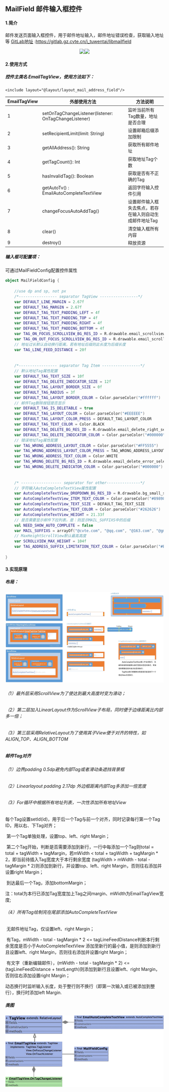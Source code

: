 ## MailField 邮件输入框控件

#### 1.简介

邮件发送页面输入框控件，用于邮件地址输入，邮件地址错误检查，获取输入地址等
[GitLab地址](https://gitlab.gz.cvte.cn/i_tuwentai/libmailfield) :https://gitlab.gz.cvte.cn/i_tuwentai/libmailfield
<center class="half">    
  <img src="./MailField1.gif" height="250"/><img src="./MailField2.gif" height="250"/>
</center>


#### 2.使用方式

##### 控件主类名 EmailTagView，使用方法如下：

`<include layout="@layout/layout_mail_address_field"/>`

| EmailTagView | 外部使用方法                                          | 方法说明                                                |
| ------------ | ----------------------------------------------------- | ------------------------------------------------------- |
| 1            | setOnTagChangeListener(listener: OnTagChangeListener) | 监听当前所有Tag数量，地址是否合理                       |
| 2            | setRecipientLimit(limit: String)                      | 设置邮箱后缀添加限制                                    |
| 3            | getAllAddress(): String                               | 获取所有邮件地址                                        |
| 4            | getTagCount(): Int                                    | 获取地址Tag个数                                         |
| 5            | hasInvalidTag(): Boolean                              | 获取是否有不正确的Tag                                   |
| 6            | getAutoTv() : EmailAutoCompleteTextView               | 返回字符输入控件引用                                    |
| 7            | changeFocusAutoAddTag()                               | 设置邮件输入框失去焦点，若存在输入则自动生成邮件地址Tag |
| 8            | clear()                                               | 清空输入框所有内容                                      |
| 9            | destroy()                                             | 释放资源                                                |

##### 输入框可配置项：
可通过MailFieldConfig配置控件属性

```kotlin
object MailFieldConfig {

    //use dp and sp, not px
    /*----------------- separator TagView -----------------*/
    var DEFAULT_LINE_MARGIN = 2.67f
    var DEFAULT_TAG_MARGIN = 2.67f
    var DEFAULT_TAG_TEXT_PADDING_LEFT = 4f
    var DEFAULT_TAG_TEXT_PADDING_TOP = 4f
    var DEFAULT_TAG_TEXT_PADDING_RIGHT = 4f
    var DEFAULT_TAG_TEXT_PADDING_BOTTOM = 4f
    var TAG_ON_FOCUS_SCROLLVIEW_BG_RES_ID = R.drawable.email_scrollview_focus_back
    var TAG_ON_OUT_FOCUS_SCROLLVIEW_BG_RES_ID = R.drawable.email_scrollview_not_focus_back
    // 地址过长默认自动换行距离，若有地址后缀则此长度为后缀长度
    var TAG_LINE_FEED_DISTANCE = 20f


    /*----------------- separator Tag Item -----------------*/
    // 默认地址Tag属性配置
    var DEFAULT_TAG_TEXT_SIZE = 10f
    var DEFAULT_TAG_DELETE_INDICATOR_SIZE = 12f
    var DEFAULT_TAG_LAYOUT_BORDER_SIZE = 0f
    var DEFAULT_TAG_RADIUS = 3f
    var DEFAULT_TAG_LAYOUT_BORDER_COLOR = Color.parseColor("#ffffff")
    // 邮件Tag删除按钮是否显示
    var DEFAULT_TAG_IS_DELETABLE = true
    var DEFAULT_TAG_LAYOUT_COLOR = Color.parseColor("#EEEEEE")
    var DEFAULT_TAG_LAYOUT_COLOR_PRESS = DEFAULT_TAG_LAYOUT_COLOR
    var DEFAULT_TAG_TEXT_COLOR = Color.BLACK
    var DEFAULT_TAG_DELETE_BG_RES_ID = R.drawable.email_delete_right_selector
    var DEFAULT_TAG_DELETE_INDICATOR_COLOR = Color.parseColor("#000000")
    // 错误地址Tag属性配置
    var TAG_WRONG_ADDRESS_LAYOUT_COLOR = Color.parseColor("#FF5555")
    var TAG_WRONG_ADDRESS_LAYOUT_COLOR_PRESS = TAG_WRONG_ADDRESS_LAYOUT_COLOR
    var TAG_WRONG_ADDRESS_TEXT_COLOR = Color.WHITE
    var TAG_WRONG_DELETE_BG_RES_ID = R.drawable.email_delete_error_selector
    var TAG_WRONG_DELETE_INDICATOR_COLOR = Color.parseColor("#000000")


    /* ------------------ separator for other---------------*/
    // 字符输入AutoCompleteTextView属性配置
    var AutoCompleteTextView_DROPDOWN_BG_RES_ID = R.drawable.bg_small_shadow
    var AutoCompleteTextView_ITEM_TEXT_COLOR = Color.parseColor("#898989")
    var AutoCompleteTextView_TEXT_SIZE = DEFAULT_TAG_TEXT_SIZE
    var AutoCompleteTextView_TEXT_COLOR = Color.parseColor("#262626")
    var AutoCompleteTextView_HEIGHT = 21.33f
    // 是否需要显示邮件下拉列表，是：则显示MAIL_SUFFIXS中的后缀
    val NEED_SHOW_AUTO_COMPLETE = false
    var MAIL_SUFFIXS = arrayOf("@cvte.com", "@qq.com", "@163.com", "@gmail.com")
    // MaxHeightScrollView默认最高高度
    var SCROLLVIEW_MAX_HEIGHT = 104f
    var TAG_ADDRESS_SUFFIX_LIMITATION_TEXT_COLOR = Color.parseColor("#BBBBBB")

}
```

#### 3.实现原理

##### 布局：

![邮件输入框布局](./MailField3.jpeg)

###### （1）最外层采用ScrollView为了使达到最大高度时变为滑动；

###### （2）第二层加入LinearLayout作为ScrollView子布局，同时便于边缘距离比内部多一倍；

###### （3）第三层采用RelativeLayout为了使用其子View便于对齐的特性，如ALIGN_TOP、ALIGN_BOTTOM

##### 邮件Tag对齐

###### （1）边界padding 0.5dp避免内部Tag或者滑动条遮挡背景框

###### （2）Linearlayout padding 2.17dp 外边框距离内部Tag多添加一倍宽度

###### （3）For循环中根据所有地址列表，一次性添加所有地址View

​         每个Tag设置setId(id)，用于后一个Tag与前一个对齐，同时记录每行第一个Tag ID，用以右、下Tag对齐；

​         第一个Tag单独处理，设置top、left、right Margin；

​         第二个Tag开始，判断是否需要添加到新行，一行中每添加一个Tag则total = total + tagWidth + tagMargin，若mWidth < total + tagWidth + tagMargin * 2，即当前待插入Tag宽度大于本行剩余宽度 (tagWidth > mWidth - total - tagMargin * 2)则添加到新行，并设置top、left、right Margin，否则往右添加并设置right Margin；

​         到达最后一个Tag，添加bottomMargin；

​         注：total为本行已添加Tag宽度加上Tag之间margin、mWidth为EmailTagView宽度;

###### （4）所有Tag绘制完在尾部添加AutoCompleteTextView

​         无邮件地址Tag，仅设置left、right Margin；

​         有Tag，mWidth - total - tagMargin * 2 <= tagLineFeedDistance判断本行剩余宽度是否小于AutoCompleteTextView 添加至新行的最小值，是则添加到新行且设置left、right Margin，否则往右添加并设置right Margin；

​         有文字（重新编辑邮件），(mWidth - total - tagMargin * 2) <= (tagLineFeedDistance + textLength)则添加到新行且设置left、right Margin，否则往右添加设置right Margin；

​         动态换行时监听输入长度，处于整行则不换行（即第一次输入或已被添加到整行），换行时添加left Margin.

##### 类图

![类图](./MailField4.png)